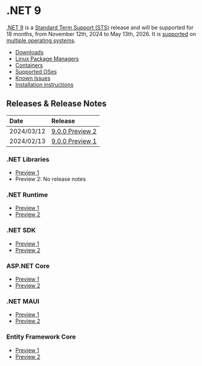# .NET 9

[.NET 9](https://aka.ms/dotnet/9/preview1) is a [Standard Term Support (STS)](../../release-policies.md) release and will be supported for 18 months, from November 12th, 2024 to May 13th, 2026. It is [supported](../../support.md) on [multiple operating systems](supported-os.md).

- [Downloads](https://dotnet.microsoft.com/download/dotnet/9.0)
- [Linux Package Managers](https://learn.microsoft.com/dotnet/core/install/linux)
- [Containers](https://hub.docker.com/_/microsoft-dotnet)
- [Supported OSes](supported-os.md)
- [Known Issues](known-issues.md)
- [Installation instructions](install.md)

## Releases & Release Notes

| Date | Release |
| :-- | :-- |
| 2024/03/12 | [9.0.0 Preview 2](preview/preview2/README.md) |
| 2024/02/13 | [9.0.0 Preview 1](preview/preview1/README.md) |

### .NET Libraries
* [Preview 1](preview/preview1/libraries.md)
* Preview 2: No release notes

### .NET Runtime
* [Preview 1](preview/preview1/runtime.md)
* [Preview 2](preview/preview2/runtime.md)

### .NET SDK
* [Preview 1](preview/preview1/sdk.md)
* [Preview 2](preview/preview2/sdk.md)

### ASP.NET Core
* [Preview 1](preview/preview1/aspnetcore.md)
* [Preview 2](preview/preview2/aspnetcore.md)

### .NET MAUI
* [Preview 1](preview/preview1/dotnetmaui.md)
* [Preview 2](preview/preview2/dotnetmaui.md)

### Entity Framework Core
* [Preview 1](preview/preview1/efcoreanddata.md)
* [Preview 2](preview/preview2/efcoreanddata.md)
